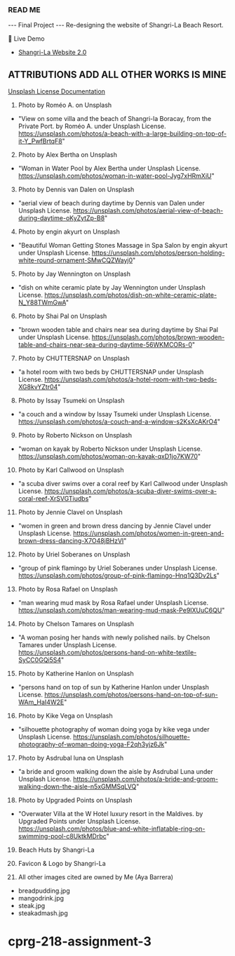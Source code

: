 ### READ ME
--- Final Project --- 
Re-designing the website of Shangri-La Beach Resort.

🚀 Live Demo
- [Shangri-La Website 2.0]()

## ATTRIBUTIONS ADD ALL OTHER WORKS IS MINE
[Unsplash License Documentation](https://unsplash.com/license)

1. Photo by Roméo A. on Unsplash
- "View on some villa and the beach of Shangri-la Boracay, from the Private Port. by Roméo A. under Unsplash License. 
https://unsplash.com/photos/a-beach-with-a-large-building-on-top-of-it-Y_PwfBrtqF8"

2. Photo by Alex Bertha on Unsplash
- "Woman in Water Pool by Alex Bertha under Unsplash License. 
https://unsplash.com/photos/woman-in-water-pool-Jyg7xHRmXiU"

3. Photo by Dennis van Dalen on Unsplash
- "aerial view of beach during daytime by Dennis van Dalen under Unsplash License. 
https://unsplash.com/photos/aerial-view-of-beach-during-daytime-oKyZytZp-B8"

4. Photo by engin akyurt on Unsplash
- "Beautiful Woman Getting Stones Massage in Spa Salon by engin akyurt under Unsplash License. 
https://unsplash.com/photos/person-holding-white-round-ornament-SMwCQZWayj0"

5. Photo by Jay Wennington on Unsplash
- "dish on white ceramic plate by Jay Wennington under Unsplash License. 
https://unsplash.com/photos/dish-on-white-ceramic-plate-N_Y88TWmGwA"

6. Photo by Shai Pal on Unsplash
- "brown wooden table and chairs near sea during daytime by Shai Pal under Unsplash License. 
https://unsplash.com/photos/brown-wooden-table-and-chairs-near-sea-during-daytime-56WKMCORs-0"

7. Photo by CHUTTERSNAP on Unsplash
- "a hotel room with two beds by CHUTTERSNAP under Unsplash License. 
https://unsplash.com/photos/a-hotel-room-with-two-beds-XG8kvYZtr04"

8. Photo by Issay Tsumeki on Unsplash
- "a couch and a window by Issay Tsumeki under Unsplash License. 
https://unsplash.com/photos/a-couch-and-a-window-s2KsXcAKrO4"

9. Photo by Roberto Nickson on Unsplash
- "woman on kayak by Roberto Nickson under Unsplash License. 
https://unsplash.com/photos/woman-on-kayak-qxD1jo7KW70"

10. Photo by Karl Callwood on Unsplash
- "a scuba diver swims over a coral reef by Karl Callwood under Unsplash License. 
https://unsplash.com/photos/a-scuba-diver-swims-over-a-coral-reef-XrSVGTiudbs"

11. Photo by Jennie Clavel on Unsplash
- "women in green and brown dress dancing by Jennie Clavel under Unsplash License. 
https://unsplash.com/photos/women-in-green-and-brown-dress-dancing-X7O48jBHzVI"

12. Photo by Uriel Soberanes on Unsplash
- "group of pink flamingo by Uriel Soberanes under Unsplash License. 
https://unsplash.com/photos/group-of-pink-flamingo-Hnq1Q3Dv2Ls"

13. Photo by Rosa Rafael on Unsplash
- "man wearing mud mask by Rosa Rafael under Unsplash License. 
https://unsplash.com/photos/man-wearing-mud-mask-Pe9IXUuC6QU"

14. Photo by Chelson Tamares on Unsplash
- "A woman posing her hands with newly polished nails. by Chelson Tamares under Unsplash License. 
https://unsplash.com/photos/persons-hand-on-white-textile-SyCC0GQi5S4"

15. Photo by Katherine Hanlon on Unsplash
- "persons hand on top of sun by Katherine Hanlon under Unsplash License. 
https://unsplash.com/photos/persons-hand-on-top-of-sun-WAm_HaI4W2E"

16. Photo by Kike Vega on Unsplash
- "silhouette photography of woman doing yoga by kike vega under Unsplash License. 
https://unsplash.com/photos/silhouette-photography-of-woman-doing-yoga-F2qh3yjz6Jk"

17. Photo by Asdrubal luna on Unsplash
- "a bride and groom walking down the aisle by Asdrubal Luna under Unsplash License. 
https://unsplash.com/photos/a-bride-and-groom-walking-down-the-aisle-n5xGMMSqLVQ"

18. Photo by Upgraded Points on Unsplash
- "Overwater Villa at the W Hotel luxury resort in the Maldives. by Upgraded Points under Unsplash License. 
https://unsplash.com/photos/blue-and-white-inflatable-ring-on-swimming-pool-c8UktkMDrbc"


19. Beach Huts by Shangri-La

20. Favicon & Logo by Shangri-La

21. All other images cited are owned by Me (Aya Barrera)
  - breadpudding.jpg
  - mangodrink.jpg
  - steak.jpg
  - steakadmash.jpg



# cprg-218-assignment-3

